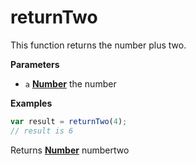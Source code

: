 # returnTwo

This function returns the number plus two.

**Parameters**

-   `a` **[Number](https://developer.mozilla.org/en-US/docs/Web/JavaScript/Reference/Global_Objects/Number)** the number

**Examples**

```javascript
var result = returnTwo(4);
// result is 6
```

Returns **[Number](https://developer.mozilla.org/en-US/docs/Web/JavaScript/Reference/Global_Objects/Number)** numbertwo
